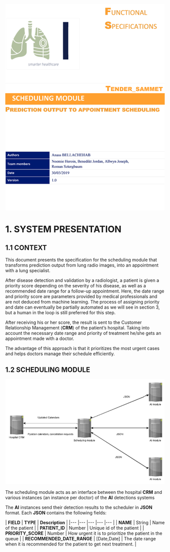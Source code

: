 ![first_page](assets/face_page.png)

# 1. SYSTEM PRESENTATION

## 1.1 CONTEXT

This document presents the specification for the scheduling module that transforms prediction output from lung radio images, into an appointment with a lung specialist.

After disease detection and validation by a radiologist, a patient is given a priority score depending on the severity of his disease, as well as a recommended date range for a follow-up appointment. Here, the date range and priority score are parameters provided by medical professionals and are not deduced from machine learning. The process of assigning priority and date can eventually be partially automated as we will see in section 3, but a human in the loop is still preferred for this step.

After receiving his or her score, the result is sent to the Customer Relationship Management (**CRM**) of the patient’s hospital. Taking into account the necessary date range and priority of treatment he/she gets an appointment made with a doctor.

The advantage of this approach is that it prioritizes the most urgent cases and helps doctors manage their schedule efficiently.

## 1.2 SCHEDULING MODULE

![schedule_module](assets/schedule_module.png)

The scheduling module acts as an interface between the hospital **CRM** and various instances (an instance per doctor) of the **AI** detections systems

The **AI** instances send their detection results to the scheduler in **JSON** format. Each **JSON** contains the following fields:

|  **FIELD** 	|   **TYPE**	|  **Description** 	|
|---	|---	|---	|---	|---	|
|  **NAME** 	|  String 	|   Name of the patient	|
|   **PATIENT_ID**	|   Number	|   Unique id of the patient	|
|   **PRIORITY_SCORE**	|   Number	|   How urgent it is to prioritize the patient in the queue	|
|   **RECOMMENDED_DATE_RANGE**	|   [Date,Date]	|   The date range when it is recommended for the patient to get next treatment.	|